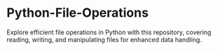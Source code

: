 # Python-File-Operations
Explore efficient file operations in Python with this repository, covering reading, writing, and manipulating files for enhanced data handling.
